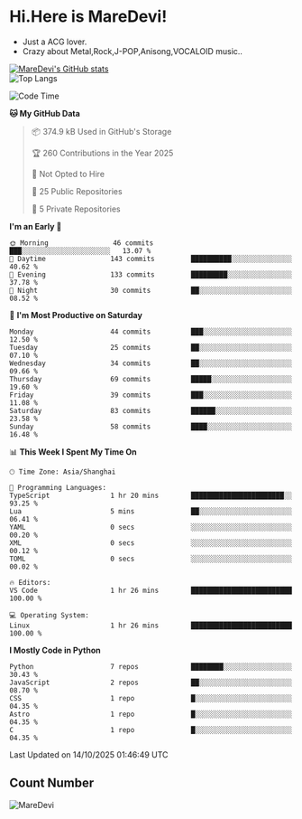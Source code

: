# Hi.Here is MareDevi!

- Just a ACG lover.
- Crazy about Metal,Rock,J-POP,Anisong,VOCALOID music..

[![MareDevi's GitHub stats](https://github-readme-stats.vercel.app/api?username=MareDevi&show_icons=true&theme=algolia)](https://github.com/anuraghazra/github-readme-stats)  
![Top Langs](https://github-readme-stats.vercel.app/api/top-langs/?username=MareDevi&layout=compact&theme=algolia)

<!--START_SECTION:waka-->
![Code Time](http://img.shields.io/badge/Code%20Time-323%20hrs%2041%20mins-blue)

**🐱 My GitHub Data** 

> 📦 374.9 kB Used in GitHub's Storage 
 > 
> 🏆 260 Contributions in the Year 2025
 > 
> 🚫 Not Opted to Hire
 > 
> 📜 25 Public Repositories 
 > 
> 🔑 5 Private Repositories 
 > 
**I'm an Early 🐤** 

```text
🌞 Morning                46 commits          ███░░░░░░░░░░░░░░░░░░░░░░   13.07 % 
🌆 Daytime                143 commits         ██████████░░░░░░░░░░░░░░░   40.62 % 
🌃 Evening                133 commits         █████████░░░░░░░░░░░░░░░░   37.78 % 
🌙 Night                  30 commits          ██░░░░░░░░░░░░░░░░░░░░░░░   08.52 % 
```
📅 **I'm Most Productive on Saturday** 

```text
Monday                   44 commits          ███░░░░░░░░░░░░░░░░░░░░░░   12.50 % 
Tuesday                  25 commits          ██░░░░░░░░░░░░░░░░░░░░░░░   07.10 % 
Wednesday                34 commits          ██░░░░░░░░░░░░░░░░░░░░░░░   09.66 % 
Thursday                 69 commits          █████░░░░░░░░░░░░░░░░░░░░   19.60 % 
Friday                   39 commits          ███░░░░░░░░░░░░░░░░░░░░░░   11.08 % 
Saturday                 83 commits          ██████░░░░░░░░░░░░░░░░░░░   23.58 % 
Sunday                   58 commits          ████░░░░░░░░░░░░░░░░░░░░░   16.48 % 
```


📊 **This Week I Spent My Time On** 

```text
🕑︎ Time Zone: Asia/Shanghai

💬 Programming Languages: 
TypeScript               1 hr 20 mins        ███████████████████████░░   93.25 % 
Lua                      5 mins              ██░░░░░░░░░░░░░░░░░░░░░░░   06.41 % 
YAML                     0 secs              ░░░░░░░░░░░░░░░░░░░░░░░░░   00.20 % 
XML                      0 secs              ░░░░░░░░░░░░░░░░░░░░░░░░░   00.12 % 
TOML                     0 secs              ░░░░░░░░░░░░░░░░░░░░░░░░░   00.02 % 

🔥 Editors: 
VS Code                  1 hr 26 mins        █████████████████████████   100.00 % 

💻 Operating System: 
Linux                    1 hr 26 mins        █████████████████████████   100.00 % 
```

**I Mostly Code in Python** 

```text
Python                   7 repos             ████████░░░░░░░░░░░░░░░░░   30.43 % 
JavaScript               2 repos             ██░░░░░░░░░░░░░░░░░░░░░░░   08.70 % 
CSS                      1 repo              █░░░░░░░░░░░░░░░░░░░░░░░░   04.35 % 
Astro                    1 repo              █░░░░░░░░░░░░░░░░░░░░░░░░   04.35 % 
C                        1 repo              █░░░░░░░░░░░░░░░░░░░░░░░░   04.35 % 
```




 Last Updated on 14/10/2025 01:46:49 UTC
<!--END_SECTION:waka-->

## Count Number
![MareDevi](https://count.getloli.com/get/@maredevi?theme=moebooru-h)  

<!---
MareDevi/MareDevi is a ✨ special ✨ repository because its `README.md` (this file) appears on your GitHub profile.
You can click the Preview link to take a look at your changes.
--->
